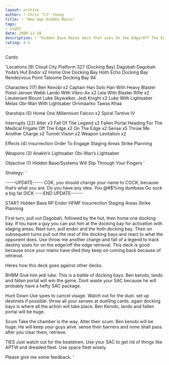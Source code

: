```yaml
---
layout: archive
author: ! Chris "CJ" Young
title: ! "New Age Hidden Mains"
tags:
- Light
date: 2000-11-28
description: ! "Hidden Base Mains deck that uses On the Edge/Off The Edge retrieval engine."
rating: 4.5
---
```

Cards: 

'Locations (9)
Cloud City Platform 327 (Docking Bay)
Dagobah
Dagobah Yoda’s Hut
Endor  x2
Home One Docking Bay
Hoth Echo Docking Bay
Rendezvous Point
Tatooine Docking Bay 94

Characters (17)
Ben Kenobi  x2
Captain Han Solo
Han With Heavy Blaster Pistol
Jeroen Webb
Lando With Vibro-Ax  x2
Leia With Blaster Rifle  x2
Lieutenant Blount
Luke Skywalker, Jedi Knight  x2
Luke With Lightsaber
Melas
Obi-Wan With Lightsaber
Orrimaarko
Tawss Khaa

Starships (5)
Home One
Millennium Falcon  x2
Spiral
Tantive IV

Interrupts (22)
Alter  x3
Fall Of The Legend  x2
Fallen Portal
Heading For The Medical Frigate
Off The Edge  x2
On The Edge  x2
Sense  x5
Throw Me Another Charge  x2
Tunnel Vision  x2
Weapon Levitation  x2

Effects (4)
Insurrection
Order To Engage
Staging Areas
Strike Planning

Weapons (2)
Anakin’s Lightsaber
Obi-Wan’s Lightsaber

Objective (1)
Hidden Base/Systems Will Slip Through Your Fingers
'

Strategy: '

-----UPDATE-----
COK, you should change your name to  COCK, because that’s what you are.  Do you have any idea. You @#$%ing dumbass  Go suck a big fat DICK
----END UPDATE------


START
Hidden Base
RP
Endor
HFMF
Insurrection
Staging Areas
Strike Planning

First turn, pull out Dagobah, followed by the hut, then home one docking bay. If tou have a guy you can put him at the docking bay for activation with staging areas.
Next turn, pull endor and the hoth docking bay. Then on subsequent turns pull out the rest of the docking bays and react to what the opponent does.
Use throw me another charge and fall of a legend to track destiny sixes for on the edge/off the edge retrieval. This deck is good because once your mains have died they keep on coming back because of retrieval.

Heres how this deck goes against other decks.

BHBM
Give him jedi luke. This is a battle of docking bays. Ben kenobi, lando and fallen portal will win the game. Dont waste your SAC because he will probably have a hefty SAC package.

Hunt Down
Use spies to cancel visage. Watch out for the duel. set up destinies if possible. throw all your senses at duelling cards. again docking bays is where all the action will take place. Ben Kenobi, lando and fallen portal will be huge.

Scum
Take the chamber is the way. Alter their scum. Ben kenobi will be huge. He will keep your guys alive. sense their barriers and none shall pass.
after you clear them, retrieve.

TIES
Just watch out for the beatdown. Use your SAC to get rid of things like APTW and dreaded fleet. Use space fleet wisely.

Please give me some feedback.	'